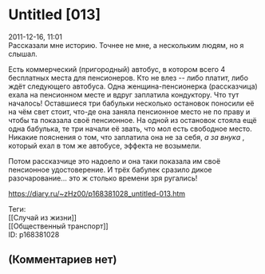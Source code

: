 Untitled [013]
==============

  
2011-12-16, 11:01  
 Рассказали мне историю. Точнее не мне, а нескольким людям, но я слышал.   
   
 Есть коммерческий (пригородный) автобус, в котором всего 4 бесплатных места для пенсионеров. Кто не влез -- либо платит, либо ждёт следующего автобуса. Одна женщина-пенсионерка (рассказчица) ехала на пенсионном месте и вдруг заплатила кондуктору. Что тут началось! Оставшиеся три бабульки несколько остановок поносили её на чём свет стоит, что-де она заняла пенсионное место не по праву и чтобы та показала своё пенсионное. На одной из остановок стояла ещё одна бабулька, те три начали её звать, что мол есть свободное место. Никакие пояснения о том, что заплатила она не за себя,  *а за внука*  , который ехал в том же автобусе, эффекта не возымели.   
   
 Потом рассказчице это надоело и она таки показала им своё пенсионное удостоверение. И трёх бабулек сразило дикое разочарование... это ж столько времени зря ругались!   
  
<https://diary.ru/~zHz00/p168381028_untitled-013.htm>  
  
Теги:  
[[Случай из жизни]]  
[[Общественный транспорт]]  
ID: p168381028  


(Комментариев нет)
------------------